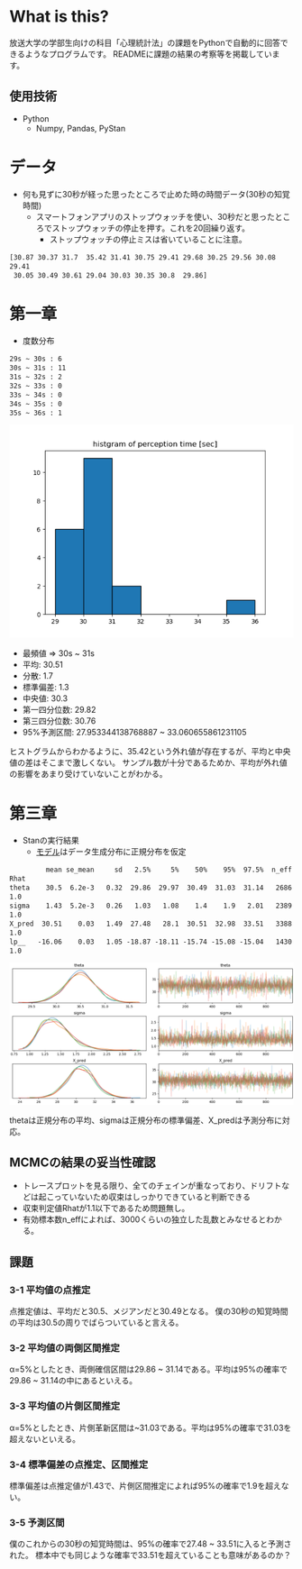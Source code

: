 # What is this?

放送大学の学部生向けの科目「心理統計法」の課題をPythonで自動的に回答できるようなプログラムです。
READMEに課題の結果の考察等を掲載しています。

## 使用技術

- Python
  - Numpy, Pandas, PyStan

# データ
- 何も見ずに30秒が経った思ったところで止めた時の時間データ(30秒の知覚時間)
  - スマートフォンアプリのストップウォッチを使い、30秒だと思ったところでストップウォッチの停止を押す。これを20回繰り返す。
    - ストップウォッチの停止ミスは省いていることに注意。

```
[30.87 30.37 31.7  35.42 31.41 30.75 29.41 29.68 30.25 29.56 30.08 29.41
 30.05 30.49 30.61 29.04 30.03 30.35 30.8  29.86]
```

# 第一章
- 度数分布
```
29s ~ 30s : 6
30s ~ 31s : 11
31s ~ 32s : 2
32s ~ 33s : 0
33s ~ 34s : 0
34s ~ 35s : 0
35s ~ 36s : 1
```
![histgram](https://github.com/konabe/openUnivPsyStat/blob/master/img/Figure_1.png?raw=true)

- 最頻値 => 30s ~ 31s
- 平均: 30.51
- 分散: 1.7
- 標準偏差: 1.3
- 中央値: 30.3
- 第一四分位数: 29.82
- 第三四分位数: 30.76
- 95%予測区間: 27.953344138768887 ~ 33.060655861231105

ヒストグラムからわかるように、35.42という外れ値が存在するが、平均と中央値の差はそこまで激しくない。
サンプル数が十分であるためか、平均が外れ値の影響をあまり受けていないことがわかる。

# 第三章
- Stanの実行結果
  - [モデル](https://github.com/konabe/openUnivPsyStat/blob/master/model.stan)はデータ生成分布に正規分布を仮定
```
         mean se_mean     sd   2.5%     5%    50%    95%  97.5%  n_eff   Rhat
theta    30.5  6.2e-3   0.32  29.86  29.97  30.49  31.03  31.14   2686    1.0
sigma    1.43  5.2e-3   0.26   1.03   1.08    1.4    1.9   2.01   2389    1.0
X_pred  30.51    0.03   1.49  27.48   28.1  30.51  32.98  33.51   3388    1.0
lp__   -16.06    0.03   1.05 -18.87 -18.11 -15.74 -15.08 -15.04   1430    1.0
```
![result](https://github.com/konabe/openUnivPsyStat/blob/master/img/Figure_2.png?raw=true)

thetaは正規分布の平均、sigmaは正規分布の標準偏差、X_predは予測分布に対応。

## MCMCの結果の妥当性確認
- トレースプロットを見る限り、全てのチェインが重なっており、ドリフトなどは起こっていないため収束はしっかりできていると判断できる
- 収束判定値Rhatが1.1以下であるため問題無し。
- 有効標本数n_effによれば、3000くらいの独立した乱数とみなせるとわかる。

## 課題
### 3-1 平均値の点推定

点推定値は、平均だと30.5、メジアンだと30.49となる。
僕の30秒の知覚時間の平均は30.5の周りでばらついていると言える。

### 3-2 平均値の両側区間推定

α=5%としたとき、両側確信区間は29.86 ~ 31.14である。平均は95%の確率で29.86 ~ 31.14の中にあるといえる。

### 3-3 平均値の片側区間推定

α=5%としたとき、片側革新区間は~31.03である。平均は95%の確率で31.03を超えないといえる。

### 3-4 標準偏差の点推定、区間推定

標準偏差は点推定値が1.43で、片側区間推定によれば95%の確率で1.9を超えない。

### 3-5 予測区間

僕のこれからの30秒の知覚時間は、95%の確率で27.48 ~ 33.51に入ると予測された。
標本中でも同じような確率で33.51を超えていることも意味があるのか？
